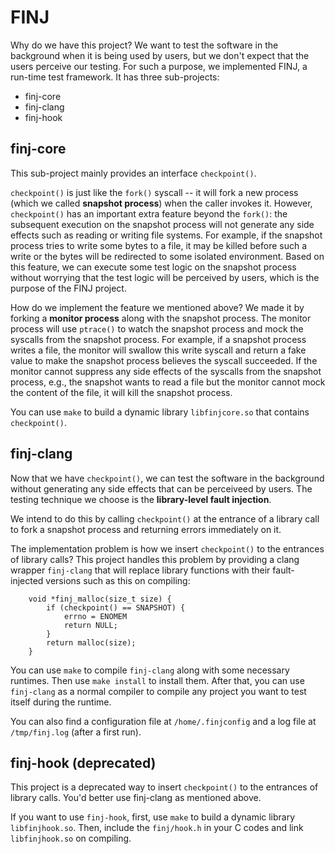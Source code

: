 # FINJ
Why do we have this project?
We want to test the software in the background when it is being used by users,
but we don't expect that the users perceive our testing.
For such a purpose, we implemented FINJ, a run-time test framework.
It has three sub-projects:
- finj-core
- finj-clang
- finj-hook


## finj-core
This sub-project mainly provides an interface `checkpoint()`.

`checkpoint()` is just like the `fork()` syscall -- it will fork a new
process (which we called **snapshot process**) when the caller invokes it.
However, `checkpoint()` has an important extra feature beyond the `fork()`:
the subsequent execution on the snapshot process will not generate any
side effects such as reading or writing file systems. For example, if the
snapshot process tries to write some bytes to a file, it may be killed before
such a write or the bytes will be redirected to some isolated environment.
Based on this feature, we can execute some test logic on the snapshot process
without worrying that the test logic will be perceived by users, which is the
purpose of the FINJ project.

How do we implement the feature we mentioned above?
We made it by forking a **monitor process** along with the snapshot process.
The monitor process will use `ptrace()` to watch the snapshot process and
mock the syscalls from the snapshot process. For example, if a snapshot process
writes a file, the monitor will swallow this write syscall and return a fake value
to make the snapshot process believes the syscall succeeded. If the monitor cannot
suppress any side effects of the syscalls from the snapshot process, e.g., the
snapshot wants to read a file but the monitor cannot mock the content of the file,
it will kill the snapshot process.

You can use `make` to build a dynamic library `libfinjcore.so` that contains
`checkpoint()`.

## finj-clang
Now that we have `checkpoint()`, we can test the software in the background
without generating any side effects that can be perceiveed by users.
The testing technique we choose is the **library-level fault injection**.

We intend to do this by calling `checkpoint()` at the entrance of a library
call to fork a snapshot process and returning errors immediately on it.

The implementation problem is how we insert `checkpoint()` to the entrances of
library calls? This project handles this problem by providing a clang wrapper
`finj-clang` that will replace library functions with their fault-injected
versions such as this on compiling:

        void *finj_malloc(size_t size) {
            if (checkpoint() == SNAPSHOT) {
                errno = ENOMEM
                return NULL;
            }
            return malloc(size);
        }

You can use `make` to compile `finj-clang` along with some necessary runtimes.
Then use `make install` to install them. After that, you can use `finj-clang`
as a normal compiler to compile any project you want to test itself during
the runtime.

You can also find a configuration file at `/home/.finjconfig` and a log file
at `/tmp/finj.log` (after a first run).

## finj-hook (deprecated)
This project is a deprecated way to insert `checkpoint()` to the entrances of
library calls. You'd better use finj-clang as mentioned above.

If you want to use `finj-hook`, first, use `make` to build a dynamic library
`libfinjhook.so`. Then, include the `finj/hook.h` in your C codes and link
`libfinjhook.so` on compiling.

